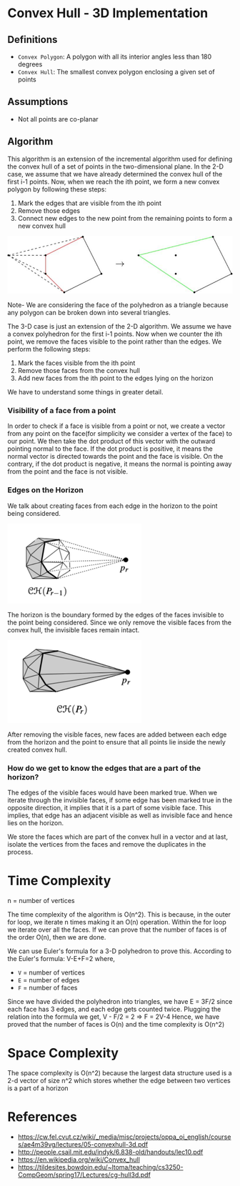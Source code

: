 # Convex Hull - 3D Implementation

## Definitions

- `Convex Polygon`: A polygon with all its interior angles less than 180 degrees
- `Convex Hull`: The smallest convex polygon enclosing a given set of points

## Assumptions
* Not all points are co-planar

## Algorithm

This algorithm is an extension of the incremental algorithm used for defining the convex hull of a set of points in the two-dimensional plane.
In the 2-D case, we assume that we have already determined the convex hull of the first i-1 points. Now, when we reach the ith point, we form a new convex polygon by following these steps:
1. Mark the edges that are visible from the ith point
2. Remove those edges
3. Connect new edges to the new point from the remaining points to form a new convex hull

<img src="./incremental.jpg" />

Note- We are considering the face of the polyhedron as a triangle because any polygon can be broken down into several triangles.

The 3-D case is just an extension of the 2-D algorithm. We assume we have a convex polyhedron for the first i-1 points. Now when we counter the ith point, we remove the faces visible to the point rather than the edges. We perform the following steps:
1. Mark the faces visible from the ith point
2. Remove those faces from the convex hull
3. Add new faces from the ith point to the edges lying on the horizon

We have to understand some things in greater detail.

### Visibility of a face from a point

In order to check if a face is visible from a point or not, we create a vector from any point on the face(for simplicity we consider a vertex of the face) to our point. We then take the dot product of this vector with the outward pointing normal to the face. If the dot product is positive, it means the normal vector is directed towards the point and the face is visible. On the contrary, if the dot product is negative, it means the normal is pointing away from the point and the face is not visible.

### Edges on the Horizon

We talk about creating faces from each edge in the horizon to the point being considered.

<img src="horizon1.png" width="300px"/>

The horizon is the boundary formed by the edges of the faces invisible to the point being considered. Since we only remove the visible faces from the convex hull, the invisible faces remain intact.

<img src="horizon2.png" width="300px"/>

After removing the visible faces, new faces are added between each edge from the horizon and the point to ensure that all points lie inside the newly created convex hull.

### How do we get to know the edges that are a part of the horizon?

The edges of the visible faces would have been marked true. When we iterate through the invisible faces, if some edge has been marked true in the opposite direction, it implies that it is a part of some visible face. This implies, that edge has an adjacent visible as well as invisible face and hence lies on the horizon.

We store the faces which are part of the convex hull in a vector and at last, isolate the vertices from the faces and remove the duplicates in the process.

# Time Complexity 

n = number of vertices

The time complexity of the algorithm is O(n^2). This is because, in the outer for loop, we iterate n times making it an O(n) operation. Within the for loop we iterate over all the faces. If we can prove that the number of faces is of the order O(n), then we are done.

We can use Euler's formula for a 3-D polyhedron to prove this. According to the Euler's formula:
V-E+F=2 where,
- `V` = number of vertices
- `E` = number of edges
- `F` = number of faces

Since we have divided the polyhedron into triangles, we have E = 3F/2 since each face has 3 edges, and each edge gets counted twice. Plugging the relation into the formula we get,
V - F/2 = 2 => F = 2V-4
Hence, we have proved that the number of faces is O(n) and the time complexity is O(n^2)

# Space Complexity 

The space complexity is O(n^2) because the largest data structure used is a 2-d vector of size n^2 which stores whether the edge between two vertices is a part of a horizon

# References

* https://cw.fel.cvut.cz/wiki/_media/misc/projects/oppa_oi_english/courses/ae4m39vg/lectures/05-convexhull-3d.pdf
* http://people.csail.mit.edu/indyk/6.838-old/handouts/lec10.pdf
* https://en.wikipedia.org/wiki/Convex_hull
* https://tildesites.bowdoin.edu/~ltoma/teaching/cs3250-CompGeom/spring17/Lectures/cg-hull3d.pdf
